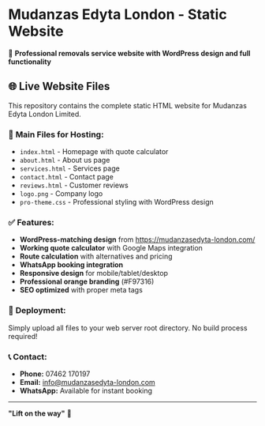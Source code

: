 # Mudanzas Edyta London - Static Website

🚚 **Professional removals service website with WordPress design and full functionality**

## 🌐 Live Website Files

This repository contains the complete static HTML website for Mudanzas Edyta London Limited.

### 📄 **Main Files for Hosting:**
- `index.html` - Homepage with quote calculator
- `about.html` - About us page
- `services.html` - Services page
- `contact.html` - Contact page
- `reviews.html` - Customer reviews
- `logo.png` - Company logo
- `pro-theme.css` - Professional styling with WordPress design

### ✅ **Features:**
- **WordPress-matching design** from https://mudanzasedyta-london.com/
- **Working quote calculator** with Google Maps integration
- **Route calculation** with alternatives and pricing
- **WhatsApp booking integration** 
- **Responsive design** for mobile/tablet/desktop
- **Professional orange branding** (#F97316)
- **SEO optimized** with proper meta tags

### 🚀 **Deployment:**
Simply upload all files to your web server root directory. No build process required!

### 📞 **Contact:**
- **Phone:** 07462 170197
- **Email:** info@mudanzasedyta-london.com
- **WhatsApp:** Available for instant booking

---
**"Lift on the way"** 🚀

